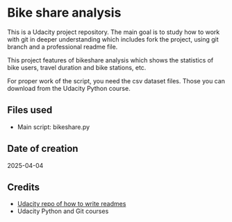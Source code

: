 # Bike share analysis

This is a Udacity project repository. The main goal is to study how to work with git in deeper understanding which includes fork the project, using git branch and a professional readme file. 

This project features of bikeshare analysis which shows the statistics of bike users, travel duration and bike stations, etc.

For proper work of the script, you need the csv dataset files. Those you can download from the Udacity Python course.

## Files used

- Main script: bikeshare.py

## Date of creation

2025-04-04

## Credits

- [Udacity repo of how to write readmes](https://github.com/udacity/ud777-writing-readmes)
- Udacity Python and Git courses
